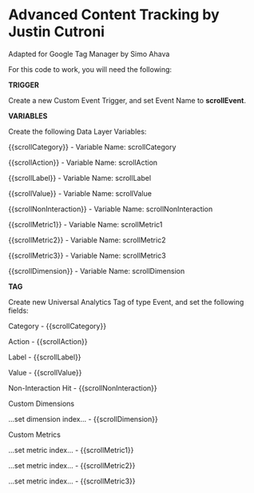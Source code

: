 # Advanced Content Tracking by Justin Cutroni
Adapted for Google Tag Manager by Simo Ahava

For this code to work, you will need the following:


**TRIGGER**

Create a new Custom Event Trigger, and set Event Name to **scrollEvent**.


**VARIABLES**


Create the following Data Layer Variables:

{{scrollCategory}} - Variable Name: scrollCategory

{{scrollAction}} - Variable Name: scrollAction

{{scrollLabel}} - Variable Name: scrollLabel

{{scrollValue}} - Variable Name: scrollValue

{{scrollNonInteraction}} - Variable Name: scrollNonInteraction

{{scrollMetric1}} - Variable Name: scrollMetric1

{{scrollMetric2}} - Variable Name: scrollMetric2

{{scrollMetric3}} - Variable Name: scrollMetric3

{{scrollDimension}} - Variable Name: scrollDimension


**TAG**

Create new Universal Analytics Tag of type Event, and set the following fields:


Category - {{scrollCategory}}

Action - {{scrollAction}}

Label - {{scrollLabel}}

Value - {{scrollValue}}

Non-Interaction Hit - {{scrollNonInteraction}}


Custom Dimensions

...set dimension index... - {{scrollDimension}}


Custom Metrics

...set metric index... - {{scrollMetric1}}

...set metric index... - {{scrollMetric2}}

...set metric index... - {{scrollMetric3}}
